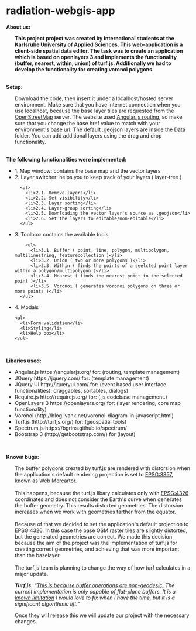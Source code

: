 # radiation-webgis-app

<b>About us:</b><br>
<ul>
<b>This project project was created by international students at the Karlsruhe University of Applied Sciences. This web-application is a client-side spatial data editor. The task was to create an application which is based on openlayers 3 and implements the functionality (buffer, nearest, within, union) of turf.js. Additionally we had to develop the functionality for creating voronoi polygons.</b>
</ul><br>
<b>Setup:</b><br>
<ul>
Download the code, then insert it under a localhost/hosted server environment. Make sure that you have internet connection when you use localhost, because the base layer tiles are requested from the <a href="https://www.openstreetmap.org/">OpenStreetMap</a> server. The website used <a href="https://docs.angularjs.org/api/ngRoute/provider/$routeProvider">Angular.js routing</a>, so make sure that you change the base href value to match with your environment's <a href="http://www.w3schools.com/tags/tag_base.asp">base url</a>. The default .geojson layers are inside the Data folder. You can add additional layers using the drag and drop functionality.
</ul><br>
<b>The following functionalities were implemented:</b><br>

<ul>
  <li>1. Map window: contains the base map and the vector layers</li>
  <li>2. Layer switcher: helps you to keep track of your layers ( layer-tree )</li>
    
      <ul>
        <li>2.1. Remove layers</li>
        <li>2.2. Set visibility</li>
        <li>2.3. Layer sorting</li>
        <li>2.4. Layer-group sorting</li>
        <li>2.5. Downloading the vector layer's source as .geojson</li>
        <li>2.6. Set the layers to editable/non-editable</li>
      </ul>
    
  <li>3. Toolbox: contains the available tools</li>
    
        <ul>
          <li>3.1. Buffer ( point, line, polygon, multipolygon, multilinestring, featurecollection )</li>
          <li>3.2. Union ( two or more polygons )</li>
          <li>3.3. Within ( finds the points of a seelcted point layer within a polygon/multipolygon )</li>
          <li>3.4. Nearest ( finds the nearest point to the selected point )</li>
          <li>3.5. Voronoi ( generates voronoi polygons on three or more points )</li>
      </ul>
    
  <li>4. Modals</li>
  
    <ul>
      <li>Form validation</li>
      <li>Styling</li>
      <li>Help box</li>
    </ul>
  
</ul><br>

<b>Libaries used:</b>

<ul>
  <li>Angular.js https://angularjs.org/ for: (routing, template management)</li>
  <li>JQuery https://jquery.com/ for: (template management)</li>
  <li>JQuery UI http://jqueryui.com/ for: (event based user interface functionalities): draggables, sortables, dialogs)</li>
  <li>Require.js http://requirejs.org/ for: (.js codebase management.)</li>
  <li>OpenLayers 3 https://openlayers.org/ for: (layer rendering, core map functionality)</li>
  <li>Voronoi (http://blog.ivank.net/voronoi-diagram-in-javascript.html)</li>
  <li>Turf.js (http://turfjs.org/) for: (geospatial tools)</li>
  <li>Spectrum.js https://bgrins.github.io/spectrum/</li>
  <li>Bootstrap 3 (http://getbootstrap.com/) for (layout)</li>
</ul><br>

<b>Known bugs:</b>
<ul>
The buffer polygons created by turf.js are rendered with distorsion when the application's default rendering projection is set to <a href="http://spatialreference.org/ref/sr-org/7483/">EPSG:3857</a>, known as Web Mercartor. 
<br><br>
This happens, because the turf.js libary calculates only with <a href="http://spatialreference.org/ref/epsg/wgs-84/">EPSG:4326</a> coordinates and does not consider the Earth's curve when generates the buffer geometry. This results distorted geometries. The distorsion increases when we work with geometries farther from the equator. 
<br><br>
Because of that we decided to set the application's default projection to EPSG:4326. In this case the base OSM raster tiles are slightly distorted, but the generated geometries are correct. We made this decision because the aim of the project was the implementation of turf.js for creating correct geometries, and achieving that was more important than the baselayer. 
<br><br>
The turf.js team is planning to change the way of how turf calculates in a major update. 

<i><b>Turf.js:</b> <q><a href="https://github.com/Turfjs/turf/issues/387">This is because buffer operations are non-geodesic.</a> The current implementation is only capable of flat-plane buffers. It is a <a href="https://github.com/Turfjs/turf-buffer/issues/7">known limitation</a> I would love to fix when I have the time, but it is a significant algorithmic lift.</q></i>

Once they will release this we will update our project with the necessary changes.
</ul>
